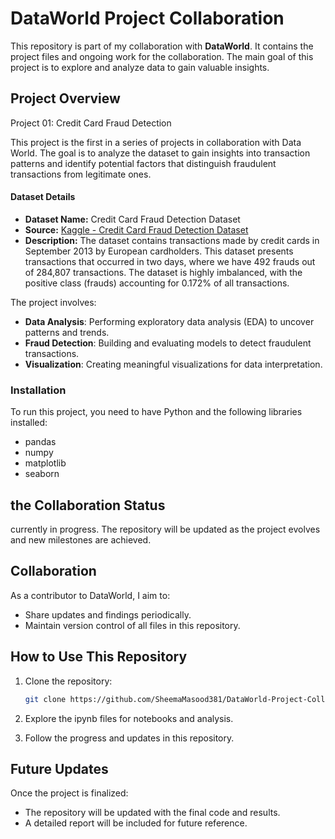 # DataWorld Project Collaboration

This repository is part of my collaboration with **DataWorld**. It contains the project files and ongoing work for the collaboration. The main goal of this project is to explore and analyze data to gain valuable insights.

## Project Overview


Project 01: Credit Card Fraud Detection

This project is the first in a series of projects in collaboration with Data World. The goal is to analyze the dataset to gain insights into transaction patterns and identify potential factors that distinguish fraudulent transactions from legitimate ones.

#### Dataset Details
- **Dataset Name:** Credit Card Fraud Detection Dataset
- **Source:** [Kaggle - Credit Card Fraud Detection Dataset](https://www.kaggle.com/datasets/mlg-ulb/creditcardfraud)
- **Description:** The dataset contains transactions made by credit cards in September 2013 by European cardholders. This dataset presents transactions that occurred in two days, where we have 492 frauds out of 284,807 transactions. The dataset is highly imbalanced, with the positive class (frauds) accounting for 0.172% of all transactions.


The project involves:
- **Data Analysis**: Performing exploratory data analysis (EDA) to uncover patterns and trends.
- **Fraud Detection**: Building and evaluating models to detect fraudulent transactions.
- **Visualization**: Creating meaningful visualizations for data interpretation.

### Installation
To run this project, you need to have Python and the following libraries installed:
- pandas
- numpy
- matplotlib
- seaborn

## the Collaboration Status

currently in progress. The repository will be updated as the project evolves and new milestones are achieved.

## Collaboration

As a contributor to DataWorld, I aim to:
- Share updates and findings periodically.
- Maintain version control of all files in this repository.

## How to Use This Repository

1. Clone the repository:
   ```bash
   git clone https://github.com/SheemaMasood381/DataWorld-Project-Collaboration.git

2. Explore the ipynb files for notebooks and analysis.

3. Follow the progress and updates in this repository.

## Future Updates

Once the project is finalized:
- The repository will be updated with the final code and results.
- A detailed report will be included for future reference.

